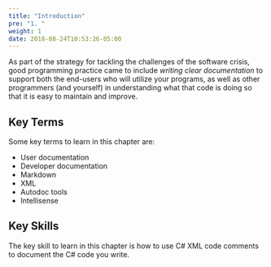 ```yaml
---
title: "Introduction"
pre: "1. "
weight: 1
date: 2018-08-24T10:53:26-05:00
---
```


As part of the strategy for tackling the challenges of the software crisis, good programming practice came to include _writing clear documentation_ to support both the end-users who will utilize your programs, as well as other programmers (and yourself) in understanding what that code is doing so that it is easy to maintain and improve.

## Key Terms

Some key terms to learn in this chapter are:
* User documentation
* Developer documentation
* Markdown
* XML
* Autodoc tools
* Intellisense

## Key Skills

The key skill to learn in this chapter is how to use C# XML code comments to document the C# code you write.